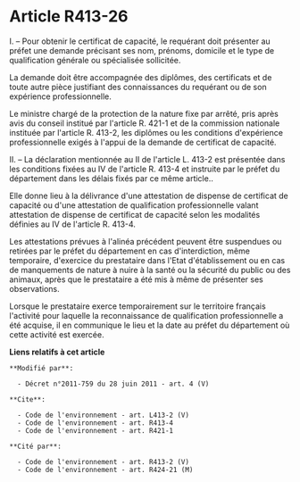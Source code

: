 # Article R413-26

I. – Pour obtenir le certificat de capacité, le requérant doit présenter au préfet une demande précisant ses nom, prénoms,
domicile et le type de qualification générale ou spécialisée sollicitée.

La demande doit être accompagnée des diplômes, des certificats et de toute autre pièce justifiant des connaissances du
requérant ou de son expérience professionnelle.

Le ministre chargé de la protection de la nature fixe par arrêté, pris après avis du conseil institué par l'article R. 421-1
et de la commission nationale instituée par l'article R. 413-2, les diplômes ou les conditions d'expérience professionnelle
exigés à l'appui de la demande de certificat de capacité.

II. – La déclaration mentionnée au II de l'article L. 413-2 est présentée dans les conditions fixées au IV de l'article R.
413-4 et instruite par le préfet du département dans les délais fixés par ce même article..

Elle donne lieu à la délivrance d'une attestation de dispense de certificat de capacité ou d'une attestation de qualification
professionnelle valant attestation de dispense de certificat de capacité selon les modalités définies au IV de l'article R.
413-4.

Les attestations prévues à l'alinéa précédent peuvent être suspendues ou retirées par le préfet du département en cas
d'interdiction, même temporaire, d'exercice du prestataire dans l'Etat d'établissement ou en cas de manquements de nature à
nuire à la santé ou la sécurité du public ou des animaux, après que le prestataire a été mis à même de présenter ses
observations.

Lorsque le prestataire exerce temporairement sur le territoire français l'activité pour laquelle la reconnaissance de
qualification professionnelle a été acquise, il en communique le lieu et la date au préfet du département où cette activité
est exercée.

**Liens relatifs à cet article**

	**Modifié par**:

	  - Décret n°2011-759 du 28 juin 2011 - art. 4 (V)

	**Cite**:

	  - Code de l'environnement - art. L413-2 (V)
	  - Code de l'environnement - art. R413-4
	  - Code de l'environnement - art. R421-1

	**Cité par**:

	  - Code de l'environnement - art. R413-2 (V)
	  - Code de l'environnement - art. R424-21 (M)

